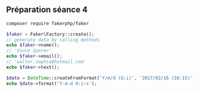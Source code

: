 ## Préparation séance 4

```bash
composer require fakerphp/faker
```

```php
$faker = Faker\Factory::create();
// generate data by calling methods
echo $faker->name();
// 'Vince Sporer'
echo $faker->email();
// 'walter.sophia@hotmail.com'
echo $faker->text();
```

```php
$date = DateTime::createFromFormat('Y/m/d (G:i)', '2017/02/16 (16:15)');
echo $date->format('Y-m-d H:i:s');
```